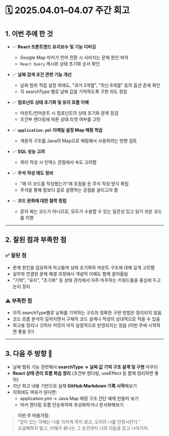 # 🗓 2025.04.01–04.07 주간 회고

## 1. 이번 주에 한 것

- ✅ **React 프론트엔드 유지보수 및 기능 디버깅**
  - Google Map 마커가 언어 전환 시 사라지는 문제 원인 파악
  - `React Query` 캐시와 상태 초기화 순서 확인

- ✅ **날짜 검색 조건 관련 기능 개선**
  - 날짜 범위 직접 설정 외에도, "과거 3개월", "최신 6개월" 등의 옵션 존재 확인
  - 각 searchType 별로 날짜 값을 기억하도록 구현 의도 정립

- ✅ **컴포넌트 상태 초기화 및 유지 흐름 이해**
  - 마운트/언마운트 시 컴포넌트의 상태 초기화 문제 점검
  - 조건부 렌더링에 따른 상태 리셋 여부를 고민

- ✅ **`application.yml` 이메일 설정 Map 매핑 학습**
  - 계층적 구조를 Java의 Map으로 매핑해서 사용하려는 방향 검토

- ✅ **SQL 성능 고려**
  - 쿼리 작성 시 인덱스 관점에서 속도 고려함

- ✅ **주석 작성 태도 정비**
  - "왜 이 코드를 작성했는가"에 초점을 둔 주석 작성 방식 확립
  - 주석을 통해 말보다 글로 설명하는 강점을 살리고자 함

- ✅ **코드 문화에 대한 철학 정립**
  - 혼자 짜는 코드가 아니므로, 모두가 수용할 수 있는 일관성 있고 읽기 쉬운 코드를 지향

---

## 2. 잘된 점과 부족한 점

### ✅ 잘된 점

- 문제 원인을 집요하게 파고들며 상태 초기화와 마운트 구조에 대해 깊게 고민함
- 실무와 연결된 문제 해결 과정에서 개념적 이해도 함께 끌어올림
- "기억", "유지", "초기화" 등 상태 관리에서 자주 마주하는 키워드들을 중심에 두고 논리 정리

### ⚠️ 부족한 점

- 아직 searchType별로 날짜를 기억하는 구조의 정확한 구현 방법은 정리되지 않음
- 코드 흐름 분석이 길어지면서 구체적 코드 설계나 작성이 상대적으로 적을 수 있음
- 회고용 정리나 깃허브 커밋이 아직 실질적으로 반영되지는 않음 (이번 주에 시작하면 좋을 듯!)

---

## 3. 다음 주 방향 🎯

- 날짜 범위 기능 관련해서 **searchType → 날짜 값 기억 구조 설계 및 구현** 마무리
- **React 상태 관리 흐름 복습 정리** (조건부 렌더링, useEffect 등 함께 정리하면 좋아)
- 지난 회고 내용 기반으로 실제 **GitHub Markdown 기록 시작**해보기
- 이외에도 여유가 된다면:
  - application.yml → Java Map 매핑 구조 간단 예제 만들어 보기
  - 마커 렌더링 흐름 단순화하여 추상화하거나 문서화해보기

> **이번 주 마음가짐:**  
> “깊이 있는 이해는 나를 지치게 하지 않고, 오히려 나를 안정시킨다.”  
> 조급해하지 말고, 이해가 끝나는 그 순간까지 너의 리듬을 믿고 나아가자.
